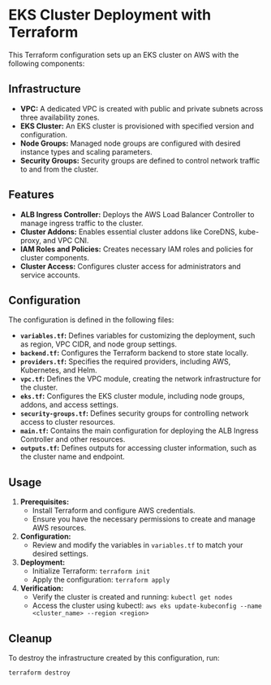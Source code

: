 # EKS Cluster Deployment with Terraform

This Terraform configuration sets up an EKS cluster on AWS with the following components:

## Infrastructure

* **VPC:** A dedicated VPC is created with public and private subnets across three availability zones.
* **EKS Cluster:** An EKS cluster is provisioned with specified version and configuration.
* **Node Groups:** Managed node groups are configured with desired instance types and scaling parameters.
* **Security Groups:** Security groups are defined to control network traffic to and from the cluster.

## Features

* **ALB Ingress Controller:** Deploys the AWS Load Balancer Controller to manage ingress traffic to the cluster.
* **Cluster Addons:** Enables essential cluster addons like CoreDNS, kube-proxy, and VPC CNI.
* **IAM Roles and Policies:** Creates necessary IAM roles and policies for cluster components.
* **Cluster Access:** Configures cluster access for administrators and service accounts.

## Configuration

The configuration is defined in the following files:

* **`variables.tf`:** Defines variables for customizing the deployment, such as region, VPC CIDR, and node group settings.
* **`backend.tf`:** Configures the Terraform backend to store state locally.
* **`providers.tf`:** Specifies the required providers, including AWS, Kubernetes, and Helm.
* **`vpc.tf`:** Defines the VPC module, creating the network infrastructure for the cluster.
* **`eks.tf`:** Configures the EKS cluster module, including node groups, addons, and access settings.
* **`security-groups.tf`:** Defines security groups for controlling network access to cluster resources.
* **`main.tf`:** Contains the main configuration for deploying the ALB Ingress Controller and other resources.
* **`outputs.tf`:** Defines outputs for accessing cluster information, such as the cluster name and endpoint.

## Usage

1. **Prerequisites:**
    * Install Terraform and configure AWS credentials.
    * Ensure you have the necessary permissions to create and manage AWS resources.
2. **Configuration:**
    * Review and modify the variables in `variables.tf` to match your desired settings.
3. **Deployment:**
    * Initialize Terraform: `terraform init`
    * Apply the configuration: `terraform apply`
4. **Verification:**
    * Verify the cluster is created and running: `kubectl get nodes`
    * Access the cluster using kubectl: `aws eks update-kubeconfig --name <cluster_name> --region <region>`

## Cleanup

To destroy the infrastructure created by this configuration, run:

```bash
terraform destroy
```
